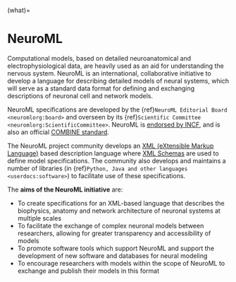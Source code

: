 (what)=
# NeuroML

Computational models, based on detailed neuroanatomical and electrophysiological data, are heavily used as an aid for understanding the nervous system.
NeuroML is an international, collaborative initiative to develop a language for describing detailed models of neural systems, which will serve as a
standard data format for defining and exchanging descriptions of neuronal cell and network models.

NeuroML specifications are developed by the {ref}`NeuroML Editorial Board <neuromlorg:board>` and overseen by its {ref}`Scientific Committee <neuromlorg:ScientificCommittee>`.
NeuroML is [endorsed by INCF](https://www.incf.org/sbp/neuroml), and is also an official [COMBINE standard](http://co.mbine.org/standards/neuroml).

The NeuroML project community develops an [XML (eXtensible Markup Language)](https://wikipedia.org/XML) based description language where [XML Schemas](http://www.w3schools.com/schema/default.asp) are used to define model specifications.
The community also develops and maintains a number of libraries (in {ref}`Python, Java and other languages <userdocs:software>`) to facilitate use of these specifications.

The **aims of the NeuroML initiative** are:

- To create specifications for an XML-based language that describes the biophysics, anatomy and network architecture of neuronal systems at multiple scales
- To facilitate the exchange of complex neuronal models between researchers, allowing for greater transparency and accessibility of models
- To promote software tools which support NeuroML and support the development of new software and databases for neural modeling
- To encourage researchers with models within the scope of NeuroML to exchange and publish their models in this format
